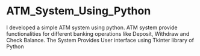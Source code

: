 # ATM_System_Using_Python
I developed a simple ATM system using python. ATM system provide functionalities for different banking operations like Deposit, Withdraw and Check Balance.
The System Provides User interface using Tkinter library of Python
